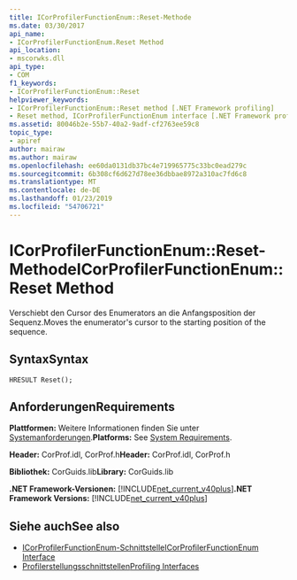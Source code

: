```yaml
---
title: ICorProfilerFunctionEnum::Reset-Methode
ms.date: 03/30/2017
api_name:
- ICorProfilerFunctionEnum.Reset Method
api_location:
- mscorwks.dll
api_type:
- COM
f1_keywords:
- ICorProfilerFunctionEnum::Reset
helpviewer_keywords:
- ICorProfilerFunctionEnum::Reset method [.NET Framework profiling]
- Reset method, ICorProfilerFunctionEnum interface [.NET Framework profiling]
ms.assetid: 80046b2e-55b7-40a2-9adf-cf2763ee59c8
topic_type:
- apiref
author: mairaw
ms.author: mairaw
ms.openlocfilehash: ee60da0131db37bc4e719965775c33bc0ead279c
ms.sourcegitcommit: 6b308cf6d627d78ee36dbbae8972a310ac7fd6c8
ms.translationtype: MT
ms.contentlocale: de-DE
ms.lasthandoff: 01/23/2019
ms.locfileid: "54706721"
---
```

# <a name="icorprofilerfunctionenumreset-method"></a><span data-ttu-id="33f9b-102">ICorProfilerFunctionEnum::Reset-Methode</span><span class="sxs-lookup"><span data-stu-id="33f9b-102">ICorProfilerFunctionEnum::Reset Method</span></span>
<span data-ttu-id="33f9b-103">Verschiebt den Cursor des Enumerators an die Anfangsposition der Sequenz.</span><span class="sxs-lookup"><span data-stu-id="33f9b-103">Moves the enumerator's cursor to the starting position of the sequence.</span></span>  
  
## <a name="syntax"></a><span data-ttu-id="33f9b-104">Syntax</span><span class="sxs-lookup"><span data-stu-id="33f9b-104">Syntax</span></span>  
  
```  
HRESULT Reset();  
```  
  
## <a name="requirements"></a><span data-ttu-id="33f9b-105">Anforderungen</span><span class="sxs-lookup"><span data-stu-id="33f9b-105">Requirements</span></span>  
 <span data-ttu-id="33f9b-106">**Plattformen:** Weitere Informationen finden Sie unter [Systemanforderungen](../../../../docs/framework/get-started/system-requirements.md).</span><span class="sxs-lookup"><span data-stu-id="33f9b-106">**Platforms:** See [System Requirements](../../../../docs/framework/get-started/system-requirements.md).</span></span>  
  
 <span data-ttu-id="33f9b-107">**Header:** CorProf.idl, CorProf.h</span><span class="sxs-lookup"><span data-stu-id="33f9b-107">**Header:** CorProf.idl, CorProf.h</span></span>  
  
 <span data-ttu-id="33f9b-108">**Bibliothek:** CorGuids.lib</span><span class="sxs-lookup"><span data-stu-id="33f9b-108">**Library:** CorGuids.lib</span></span>  
  
 <span data-ttu-id="33f9b-109">**.NET Framework-Versionen:** [!INCLUDE[net_current_v40plus](../../../../includes/net-current-v40plus-md.md)]</span><span class="sxs-lookup"><span data-stu-id="33f9b-109">**.NET Framework Versions:** [!INCLUDE[net_current_v40plus](../../../../includes/net-current-v40plus-md.md)]</span></span>  
  
## <a name="see-also"></a><span data-ttu-id="33f9b-110">Siehe auch</span><span class="sxs-lookup"><span data-stu-id="33f9b-110">See also</span></span>
- [<span data-ttu-id="33f9b-111">ICorProfilerFunctionEnum-Schnittstelle</span><span class="sxs-lookup"><span data-stu-id="33f9b-111">ICorProfilerFunctionEnum Interface</span></span>](../../../../docs/framework/unmanaged-api/profiling/icorprofilerfunctionenum-interface.md)
- [<span data-ttu-id="33f9b-112">Profilerstellungsschnittstellen</span><span class="sxs-lookup"><span data-stu-id="33f9b-112">Profiling Interfaces</span></span>](../../../../docs/framework/unmanaged-api/profiling/profiling-interfaces.md)
